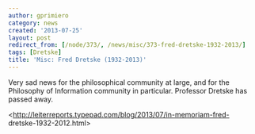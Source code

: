 ```yaml
---
author: gprimiero
category: news
created: '2013-07-25'
layout: post
redirect_from: [/node/373/, /news/misc/373-fred-dretske-1932-2013/]
tags: [Dretske]
title: 'Misc: Fred Dretske (1932-2013)'
---
```

Very sad news for the philosophical community at large, and for the Philosophy
of Information community in particular. Professor Dretske has passed away.

<http://leiterreports.typepad.com/blog/2013/07/in-memoriam-fred-
dretske-1932-2012.html>

